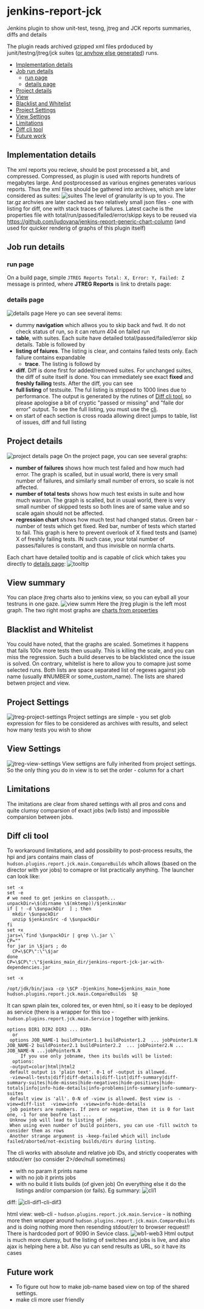 # jenkins-report-jck
Jenkins plugin to show unit-test, tesng, jtreg and JCK reports summaries, diffs and details

The plugin reads archived gzipped xml files prdoduced by junit/testng/jtreg/jck suites  ([or anyhow else generated](https://github.com/judovana/OpenJdkBuilder/blob/master/tck/autoruns/jtreg-shell-xml.sh)) runs.

* [Implementation details](#implementation-details)
* [Job run details](#job-run-details)
    * [run page](#run-page)
    * [details page](#details-page)
* [Project details](#project-details)
* [View](#view-summary)
* [Blacklist and Whitelist](#blacklist-and-whitelist)
* [Project Settings](#project-settings)
* [View Settings](#view-settings)
* [Limitations](#limitations)
* [Diff cli tool](#diff-cli-tool)
* [Future work](#future-work)

## Implementation details
The xml reports you recieve, should be post processed a bit, and compressed.  Compressed, as plugin is used with reports hundrets of megabytes large. And postprocessed as various engines generates various reports. Thus the xml files should be gathered into archives, which are later considered as suites:
![suites](https://user-images.githubusercontent.com/2904395/43016538-6c5141aa-8c53-11e8-8b6f-2eb45ebcaf01.png)
The level of granularity is up to you. The tar.gz archvies are later cached as two relatively small json files - one with listing for diff, one with stack traces of failures.  Latest cache is the properties file with total/run/passed/failed/error/skipp keys to be reused via https://github.com/judovana/jenkins-report-generic-chart-column (and used for quicker renderig of graphs of this plugin itself)

## Job run details

### run page
On a build page, simple ```JTREG Reports Total: X, Error: Y, Failed: Z``` message is printed, where **JTREG Reports** is link to  dretails page:

### details page
![details page](https://user-images.githubusercontent.com/2904395/43016541-6cb4cc5c-8c53-11e8-944b-cf1d274c492e.png)
Here yo can see several items:
* dummy **navigation** which allwos you to skip back and fwd. It do not check status of run, so it can return 404 on failed run
* **table**, with suites. Each suite have detailed  total/passed/failed/error skip details.  Table is followed by
* **listing of faiures**. The listing is clear, and contains failed tests only. Each failure contains expandable
    * **trace**. The listing is followd by
* **diff**. Diff is done first for added/removed suites. For unchanged suites, the diff of suite itself is done. You can immediately see exact **fixed** and **freshly failing** tests. After the diff, you can see 
* **full listing** of testsuite. The ful listing is stripped to 1000 lines due to performance. The output is generated by the rutines of [Diff cli tool](#diff-cli-tool), so please apologise a bit of cryptic "passed or missing" and "faile dor error" output. To see the full listing, you must use the [cli](#diff-cli-tool).
* on start of each section is cross roada allowing direct jumps to table, list of issues, diff and full listing
## Project details
![project details page](https://user-images.githubusercontent.com/2904395/43016540-6c95e4a4-8c53-11e8-8e59-db5b6b729b6b.png)
On the project page, you can see several graphs: 
* **number of failures**  shows how much test failed and how much had error. The graph is scalled, but in usual world, there is very small number of failures, and similarly small number of errors, so scale is not affected.
* **number of total tests**  shows how much test exists in suite and how much wasrun. The graph is scalled, but in usual world, there is very small number of skipped tests so both lines are of same value and so scale again should not be affected.
* **regression chart**  shows how much test had changed status. Green bar - number of tests which get fixed. Red bar, number of tests which started to fail. This graph is here to prevent overlook of X fixed tests and (same) X of freshly failing tests. IN such case, your total number of passes/failures is constant, and thus invisible on normla charts.

Each chart have detailed tooltip  and is capable of click which takes you directly to [details page](#details-page):
![tooltip](https://user-images.githubusercontent.com/2904395/43016542-6cd42700-8c53-11e8-9406-e0b3a908c60a.png)

## View summary
You can place jtreg charts also to jenkins view, so you can eyball all your testruns in one gaze.
![view summ](https://user-images.githubusercontent.com/2904395/43015875-21c739fc-8c51-11e8-9026-c84127628634.png)
Here the jtreg plugin is the left most graph. The two right most graphs are [charts from properties](https://github.com/judovana/jenkins-report-generic-chart-column)

## Blacklist and Whitelist
You could have noted, that the graphs are scaled. Sometimes it happens that fails 100x more tests then usually. This is killing the scale, and you can miss the regression. Such a build deserves  to be blacklisted once the issue is solved. On contrary, whitelist is here to allow you to comapre just some selected runs. Both lists are space separated list of regexes against job name (usually #NUMBER or some_custom_name). The lists are shared betwen project and view.

## Project Settings
![jtreg-project-settings](https://user-images.githubusercontent.com/2904395/43445509-dadbf3da-94a6-11e8-869b-44242a5a20fb.png)
Project settings are simple - you set glob expression for files to be considered as archives with results, and select how many tests you wish to show

## View Settings
![jtreg-view-settings](https://user-images.githubusercontent.com/2904395/43445508-dabd0682-94a6-11e8-824b-2609128dd016.png)
View settigns are fully inherited from project settings. So the only thing you do in view is to set the order - column for a chart

## Limitations
The imitations are clear from shared settings with all pros and cons and quite clumsy comparsion of exact jobs (w/b lists) and impossible comparsion between jobs.

## Diff cli tool
To workaround limitations, and add possibility to post-process results, the hpi and jars contains main class of ```hudson.plugins.report.jck.main.CompareBuilds``` whcih allows (based on the director with yor jobs) to comapre or list practically anything.  The launcher can look like:
```
set -x
set -e
# we need to get jenkins on classpath...
unpackDir=\$(dirname \$(mktemp))/$jenkinsWar
if [ ! -d \$unpackDir  ] ; then
  mkdir \$unpackDir
  unzip $jenkinsSrc -d \$unpackDir
fi
set +x
jars=\`find \$unpackDir | grep \\.jar \`
CP=""
for jar in \$jars ; do
  CP=\$CP\":\"\$jar
done
CP=\$CP\":\"$jenkins_main_dir/jenkins-report-jck-jar-with-dependencies.jar

set -x

/opt/jdk/bin/java -cp \$CP -Djenkins_home=$jenkins_main_home hudson.plugins.report.jck.main.CompareBuilds  $@
```
It can spwn plain tex, colored tex, or even html, so it i easy to be deployed as service (there is a wrapper for this too - ```hudson.plugins.report.jck.main.Service``` ) together with  jenkins.
```
options DIR1 DIR2 DIR3 ... DIRn
  or  
 options JOB_NAME-1 buildPointer1.1 buildPointer1.2  ... jobPointer1.N JOB_NAME-2 buildPointer2.1 buildPointer2.2  ... jobPointer2.N ... JOB_NAME-N ...jobPointerN.N
     If you use only jobname, then its builds will be listed:  
  options:  
 -output=color|html|html2
 default output is 'plain text'. 0-1 of -output is allowed.
 -view=all-tests|diff|diff-details|diff-list|diff-summary|diff-summary-suites|hide-misses|hide-negatives|hide-positives|hide-totals|info|info-hide-details|info-problems|info-summary|info-summary-suites
 default view is 'all'. 0-N of -view is allowed. Best view is  -view=diff-list  -view=info  -view=info-hide-details 
 job pointers are numbers. If zero or negative, then it is 0 for last one, -1 for one beofre last ...
 Unknow job will lead to listing of jobs.
 When using even number of build pointers, you can use -fill switch to consider them as rows
 Another strange argument is -keep-failed which will include failed/aborted/not-existing builds/dirs during listing.
```
The cli works with absolute and relative job IDs, and strictly cooperates with stdout/err (so consider  2>/dev/null sometimes)
* with no param it prints name
* with no job it prints jobs
* with no build it lists builds (of given job)
On everything else it do the listings and/or comparsion (or fails). Eg summary:
![cli1](https://user-images.githubusercontent.com/2904395/43448360-0b965e6e-94ae-11e8-986e-24faba2a8cce.png)

diff:
![cli-dif1-cli-dif3](https://user-images.githubusercontent.com/2904395/43448359-0b793672-94ae-11e8-9285-a837f4a4b8b9.png)

html view:
web-cli - ```hudson.plugins.report.jck.main.Service``` - is nothing more then wrapper around ```hudson.plugins.report.jck.main.CompareBuilds``` and is doing nothing more then resending stdout/err to browser request!! There is hardcoded port of 9090 in Sevice class.
![wb1-web3](https://user-images.githubusercontent.com/2904395/43450562-4346fab2-94b3-11e8-931a-bb26456d8aac.png)
Html output is much more clumsy, but the listing of switches and jobs is live, and also ajax is helping here a bit. Also yu can send results as URL, so it have its cases

## Future work
* To figure out how to make job-name based view on top of the shared settings.
* make cli more user friendly
